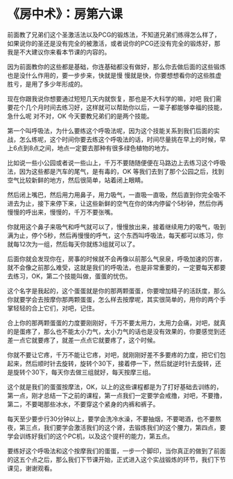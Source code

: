 # 《房中术》：房第六课

前面教了兄弟们这个圣激活法以及PCG的锻炼法，不知道兄弟们练得怎么样了，如果说你的圣还是没有完全的被激活，或者说你的PCG还没有完全的锻炼好，那我是不大建议你来看本节课的内容的。

因为前面教你的这些都是基础，你连基础都没有做好，那么你去做后面的这些锻炼也是没什么作用的，要一步步来，快就是慢 慢就是快，你要想想看你的这些胜虚胜亏，是用了多少年形成的。

现在你跟我说你想要通过短短几天内就恢复，那也是不大科学的嘛，对吧 我们需要花个几个月时间去练习好，这样就可以帮助你以后，一辈子都能够幸福的技能，急什么呢 对不对，OK 今天要教兄弟们的是两个技能。

第一个叫呼吸法，为什么要练这个呼吸法呢，因为这个技能关系到我们后面的实战，怎么练呢，这个时间你要去练这个呼吸法的话，时间尽量挑在早上的时候，早上6点到8点之间，地点一定要去那种有很多绿色植物的地方。

比如说一些小公园或者说一些山上，千万不要随随便便在马路边上去练习这个呼吸法，因为这些都是汽车的尾气，是有毒的，OK 等我们去到了那个公园之后，找到空气比较新鲜的地方，然后很简单，站着闭上眼睛。

然后闭上嘴巴，然后用力用鼻子，用力吸气，一直吸一直吸，然后直到你完全吸不进去为止，接下来停下来，让这些新鲜的空气在你的体内停留个5秒钟，然后你再慢慢的呼出来，慢慢的，千万不要张嘴。

你就用这个鼻子来吸气和呼气就可以了，慢慢放出来，接着继续用力的吸气，吸到满为止，停个5秒，然后再慢慢的呼气，这个东西叫呼吸法，每天都可以练习，你就每12次为一组，然后每天你就练3组就可以了。

后面你就会发现你在，房事的时候就不会再像以前那么气泉泉，呼吸加速的厉害，就不会像之前那么难受，这就是我们的呼吸法，也是非常重要的，一定要每天都要去练习，OK，第二个技能叫做，蛋蛋的忧伤。

这个名字是我起的，这个蛋蛋就是你的那两颗蛋蛋，你要增加精子的活跃度，那么你就要学会去按摩你那两颗蛋蛋，怎么样去按摩呢，其实很简单的，用你的两个手掌轻轻的合上它们，对吧，记住。

合上你的那两颗蛋蛋的力度要刚刚好，千万不要太用力，太用力会痛，对吧，就真的是蛋疼了，那么也不能太小力气，太小力气的话也是没有效果的，你要感觉到还差一点它就要疼了，就差一点点它就要疼了，这个时候。

你就不要让它疼，千万不能让它疼，对吧，就刚刚好差不多要疼的力度，把它们包起来，然后顺时针去旋转，旋转个30下，接着停一下，然后就逆时针去旋转，还是旋转个30下，每天你去做三组就好，每天按摩三组。

这个就是我们的蛋蛋按摩法，OK，以上的这些课程都是为了打好基础去训练的，第一点，刚才总结一下之前的课程，第一点我们一定要学会戒撸，对吧，不要撸，第二，不要喝那些冰水，不要穿这个紧身的内裤和裤子。

每天至少要步行30分钟以上，要学会洗冷水澡，不要抽烟，不要喝酒，也不要熬夜，第三点，我们要学会激活我们的这个肾，去锻炼我们的这个腰力，第四点，要学会训练好我们的这个PC机，以及这个提杆的能力，第五点。

要练好这个呼吸法和这个按摩我们的蛋蛋，一步一个脚印，当你真正的做到了前面的这五个点之后，那么我们下节课开始，正式进入这个实战锻炼的环节，我们下节课见，谢谢观看。

